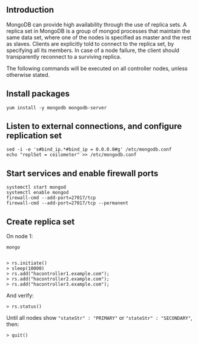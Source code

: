 Introduction
------------

MongoDB can provide high availability through the use of replica sets. A replica set in MongoDB is a group of mongod processes that maintain the same data set, where one of the nodes is specified as master and the rest as slaves. Clients are explicitly told to connect to the replica set, by specifying all its members. In case of a node failure, the client should transparently reconnect to a surviving replica.

The following commands will be executed on all controller nodes, unless otherwise stated.

Install packages
----------------

    yum install -y mongodb mongodb-server

Listen to external connections, and configure replication set
-------------------------------------------------------------

    sed -i -e 's#bind_ip.*#bind_ip = 0.0.0.0#g' /etc/mongodb.conf
    echo "replSet = ceilometer" >> /etc/mongodb.conf 

Start services and enable firewall ports
----------------------------------------

    systemctl start mongod
    systemctl enable mongod
    firewall-cmd --add-port=27017/tcp
    firewall-cmd --add-port=27017/tcp --permanent

Create replica set
------------------

On node 1:

    mongo


    > rs.initiate()
    > sleep(10000)
    > rs.add("hacontroller1.example.com");
    > rs.add("hacontroller2.example.com");
    > rs.add("hacontroller3.example.com");

And verify:

    > rs.status()

Until all nodes show `"stateStr" : "PRIMARY"` or `"stateStr" : "SECONDARY"`, then:

    > quit()
